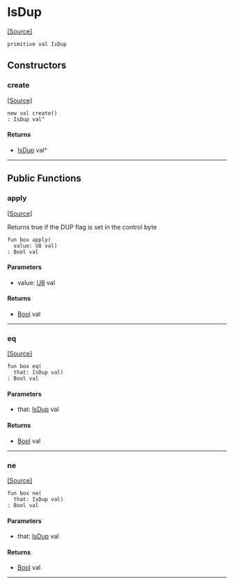 # IsDup
<span class="source-link">[[Source]](src/mqtt-publisher/flagFunctions.md#L-0-29)</span>
```pony
primitive val IsDup
```

## Constructors

### create
<span class="source-link">[[Source]](src/mqtt-publisher/flagFunctions.md#L-0-29)</span>


```pony
new val create()
: IsDup val^
```

#### Returns

* [IsDup](mqtt-publisher-IsDup.md) val^

---

## Public Functions

### apply
<span class="source-link">[[Source]](src/mqtt-publisher/flagFunctions.md#L-0-29)</span>


Returns true if the DUP flag is set in the control byte


```pony
fun box apply(
  value: U8 val)
: Bool val
```
#### Parameters

*   value: [U8](builtin-U8.md) val

#### Returns

* [Bool](builtin-Bool.md) val

---

### eq
<span class="source-link">[[Source]](src/mqtt-publisher/flagFunctions.md#L-0-29)</span>


```pony
fun box eq(
  that: IsDup val)
: Bool val
```
#### Parameters

*   that: [IsDup](mqtt-publisher-IsDup.md) val

#### Returns

* [Bool](builtin-Bool.md) val

---

### ne
<span class="source-link">[[Source]](src/mqtt-publisher/flagFunctions.md#L-0-29)</span>


```pony
fun box ne(
  that: IsDup val)
: Bool val
```
#### Parameters

*   that: [IsDup](mqtt-publisher-IsDup.md) val

#### Returns

* [Bool](builtin-Bool.md) val

---

